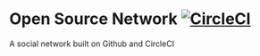 # Open Source Network [![CircleCI](https://circleci.com/gh/open-source-network/social.svg?style=svg)](https://circleci.com/gh/open-source-network/social)

A social network built on Github and CircleCI